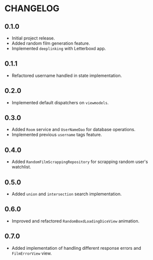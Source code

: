 # CHANGELOG

## 0.1.0
- Initial project release.
- Added random film generation feature.
- Implemented `deeplinking` with Letterboxd app.

## 0.1.1
- Refactored username handled in state implementation.

## 0.2.0
- Implemented default dispatchers on `viewmodels`.

## 0.3.0
- Added `Room` service and `UserNameDao` for database operations.
- Implemented previous `username` tags feature.

## 0.4.0
- Added `RandomFilmScrappingRepository` for scrapping random user's watchlist.

## 0.5.0
- Added `union` and `intersection` search implementation.

## 0.6.0
- Improved and refactored `RandomBoxdLoadingDiceView` animation.

## 0.7.0
- Added implementation of handling different response errors and `FilmErrorView` view.

